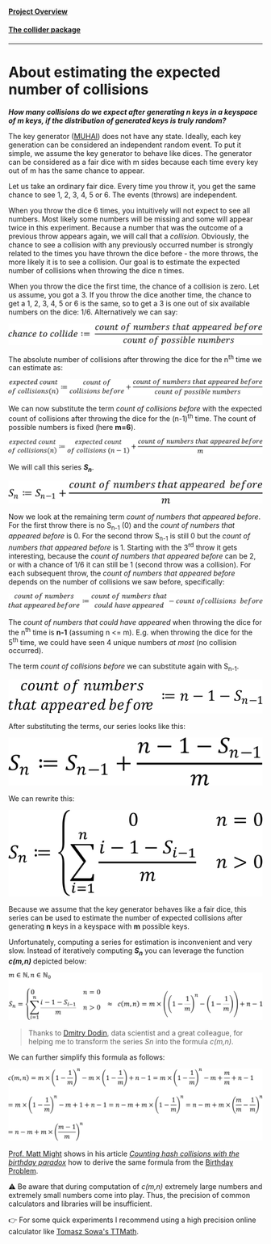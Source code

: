 #### [Project Overview](../../../../../../../../README.md)
#### [The collider package](README.md)
----

# About estimating the expected number of collisions

**_How many collisions do we expect after generating n keys in a keyspace of m keys, if the distribution of generated keys is truly random?_**

The key generator ([MUHAI](../../../../../../../test/java/de/calamanari/pk/muhai/README.md)) does not have any state. Ideally, each key generation can be considered an independent random event. To put it simple, we assume the key generator to behave like dices. The generator can be considered as a fair dice with m sides because each time every key out of m has the same chance to appear.

Let us take an ordinary fair dice. Every time you throw it, you get the same chance to see 1, 2, 3, 4, 5 or 6. The events (throws) are independent. 

When you throw the dice 6 times, you intuitively will not expect to see all numbers. Most likely some numbers will be missing and some will appear twice in this experiment. Because a number that was the outcome of a previous throw appears again, we will call that a _collision_. Obviously, the chance to see a collision with any previously occurred number is strongly related to the times you have thrown the dice before - the more throws, the more likely it is to see a collision. Our goal is to estimate the expected number of collisions when throwing the dice n times.

When you throw the dice the first time, the chance of a collision is zero. Let us assume, you got a 3. If you throw the dice another time, the chance to get a 1, 2, 3, 4, 5 or 6 is the same, so to get a 3 is one out of six available numbers on the dice: 1/6. Alternatively we can say:

![s1](../../../../../../../../doc/patterns/images/S-formula1.svg)

The absolute number of collisions after throwing the dice for the n<sup>th</sup> time we can estimate as:

![s2](../../../../../../../../doc/patterns/images/S-formula2.svg)

We can now substitute the term _count of collisions before_ with the expected count of collisions after throwing the dice for the (n-1)<sup>th</sup> time. The count of possible numbers is fixed (here **m=6**).

![s3](../../../../../../../../doc/patterns/images/S-formula3.svg)

We will call this series **_S<sub>n</sub>_**.

![s4](../../../../../../../../doc/patterns/images/S-formula4.svg)

Now we look at the remaining term _count of numbers that appeared before_. For the first throw there is no S<sub>n-1</sub> (0) and the _count of numbers that appeared before_ is 0. For the second throw S<sub>n-1</sub> is still 0 but the _count of numbers that appeared before_ is 1. Starting with the 3<sup>rd</sup> throw it gets interesting, because the _count of numbers that appeared before_ can be 2, or with a chance of 1/6 it can still be 1 (second throw was a collision). For each subsequent throw, the _count of numbers that appeared before_ depends on the number of collisions we saw before, specifically:

![s5](../../../../../../../../doc/patterns/images/S-formula5.svg)

The _count of numbers that could have appeared_ when throwing the dice for the n<sup>th</sup> time is **n-1** (assuming n <= m). E.g. when throwing the dice for the 5<sup>th</sup> time, we could have seen 4 unique numbers _at most_ (no collision occurred). 

The term _count of collisions before_ we can substitute again with S<sub>n-1</sub>.

![s6](../../../../../../../../doc/patterns/images/S-formula6.svg)

After substituting the terms, our series looks like this:

![s7](../../../../../../../../doc/patterns/images/S-formula7.svg)

We can rewrite this:

![s8](../../../../../../../../doc/patterns/images/S-formula8.svg)

Because we assume that the key generator behaves like a fair dice, this series can be used to estimate the number of expected collisions after generating **n** keys in a keyspace with **m** possible keys.

Unfortunately, computing a series for estimation is inconvenient and very slow. Instead of iteratively computing **_S<sub>n</sub>_** you can leverage the function **_c(m,n)_** depicted below:

![s9](../../../../../../../../doc/patterns/images/collision_formula_1.svg)

> Thanks to [Dmitry Dodin](https://de.linkedin.com/in/dodin-dmitry-56398295), data scientist and a great colleague, for helping me to transform the series _Sn_ into the formula _c(m,n)_.

We can further simplify this formula as follows:

![s10](../../../../../../../../doc/patterns/images/collision_formula_2.svg)

[Prof. Matt Might](https://matt.might.net/) shows in his article _[Counting hash collisions with the birthday paradox](https://matt.might.net/articles/counting-hash-collisions/)_ how to derive the same formula from the [Birthday Problem](https://en.wikipedia.org/wiki/Birthday_problem).

:warning: Be aware that during computation of _c(m,n)_ extremely large numbers and extremely small numbers come into play. Thus, the precision of common calculators and libraries will be insufficient. 

:point_right: For some quick experiments I recommend using a high precision online calculator like [Tomasz Sowa's TTMath](https://www.ttmath.org/online_calculator).
